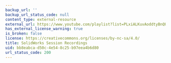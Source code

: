 ```yaml
---
backup_url: ''
backup_url_status_code: null
content_type: external-resource
external_url: https://www.youtube.com/playlist?list=PLxiALKuvAoddtyBnQUduHkDVHUAijcOkD
has_external_license_warning: true
is_broken: false
license: https://creativecommons.org/licenses/by-nc-sa/4.0/
title: SolidWorks Session Recordings
uid: bb8eabca-d50c-4e54-8c25-b97eea4b6d80
url_status_code: 200
---
```

